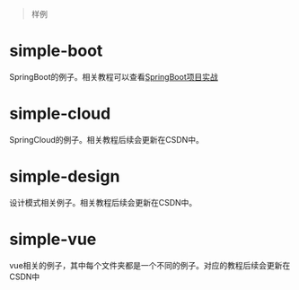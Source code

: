 > 样例

# simple-boot

SpringBoot的例子。相关教程可以查看[SpringBoot项目实战](https://mp.csdn.net/mdeditor/96100107#)

# simple-cloud

SpringCloud的例子。相关教程后续会更新在CSDN中。

# simple-design

设计模式相关例子。相关教程后续会更新在CSDN中。

# simple-vue

vue相关的例子，其中每个文件夹都是一个不同的例子。对应的教程后续会更新在CSDN中
